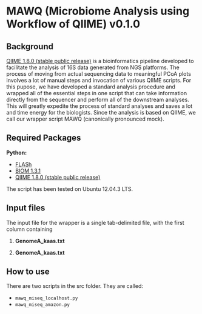 # MAWQ (Microbiome Analysis using Workflow of QIIME) v0.1.0

Background
------

[QIIME 1.8.0 (stable public release)](http://qiime.org/) is a bioinformatics pipeline developed to facilitate the analysis of 16S data generated from NGS platforms.
The process of moving from actual sequencing data to meaningful PCoA plots involves a lot of manual steps and invocation of various QIIME scripts. For this pupose, we have developed a standard analysis procedure and wrapped all of the essential steps in one script that can take information directly from the sequencer and perform all of the downstream analyses. This will greatly expedite the process of standard analyses and saves a lot and time energy for the biologists.
Since the analysis is based on QIIME, we call our wrapper script MAWQ (canonically pronounced mock).


Required Packages
------

**Python:**

- [FLASh](http://ccb.jhu.edu/software/FLASH/)
- [BIOM 1.3.1](http://biom-format.org/)
- [QIIME 1.8.0 (stable public release)](https://github.com/qiime/qiime-deploy)

The script has been tested on Ubuntu 12.04.3 LTS.

Input files
------

The input file for the wrapper is a single tab-delimited file, with the first column containing 

1) **GenomeA_kaas.txt**

2) **GenomeA_kaas.txt**


How to use
------

There are two scripts in the src folder. They are called:

- ```mawq_miseq_localhost.py```
- ```mawq_miseq_amazon.py```

